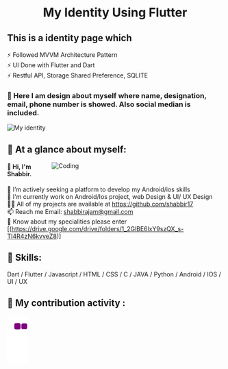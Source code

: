 # <h1 align="center">My Identity Using Flutter</h1>
## This is a identity page which<br>
⚡ Followed MVVM Architecture Pattern<br>
⚡ UI Done with Flutter and Dart<br>
⚡ Restful API, Storage Shared Preference, SQLITE <br>

### 🌱 Here I am design about myself where name, designation, email, phone number is showed. Also social median is included.
![My identity](https://user-images.githubusercontent.com/68172428/221181431-09e3422d-c766-48e1-874e-820d6acdb5c8.png)




## 💫 At a glance about myself:
<img align="right" alt="Coding" width="400" src="https://media.tenor.com/NOYF3f82b_gAAAAC/programmer.gif">

#### 👋 Hi, I'm Shabbir.

🔭 I’m actively seeking a platform to develop my Android/ios skills<br>🌱 I'm currently work on Android/Ios project, web Design & UI/ UX Design<br>👨‍💻 All of my projects are available at https://github.com/shabbir17<br>📫 Reach me Email: shabbirajam@gmail.com <br>📄 Know about my specialities please enter [(https://drive.google.com/drive/folders/1_2GlBE6lxY9szQX_s-TI4R4zN6kvveZ8)]<br>

## 💫 Skills: 
Dart / Flutter / Javascript /  HTML / CSS / C / JAVA / Python / Android / IOS / UI / UX


## 🌱 My contribution activity : 
![snake gif](https://github.com/shabbir17/shabbir17/blob/output/github-contribution-grid-snake.gif)
